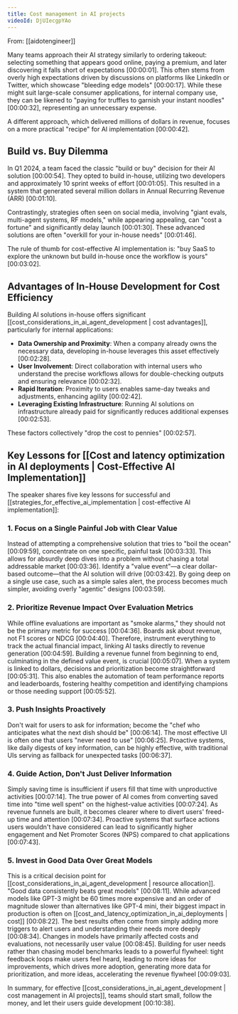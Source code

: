 ```yaml
---
title: Cost management in AI projects
videoId: DjUIecgpYAo
---
```


From: [[aidotengineer]] <br/> 

Many teams approach their AI strategy similarly to ordering takeout: selecting something that appears good online, paying a premium, and later discovering it falls short of expectations <a class="yt-timestamp" data-t="00:00:01">[00:00:01]</a>. This often stems from overly high expectations driven by discussions on platforms like LinkedIn or Twitter, which showcase "bleeding edge models" <a class="yt-timestamp" data-t="00:00:17">[00:00:17]</a>. While these might suit large-scale consumer applications, for internal company use, they can be likened to "paying for truffles to garnish your instant noodles" <a class="yt-timestamp" data-t="00:00:32">[00:00:32]</a>, representing an unnecessary expense.

A different approach, which delivered millions of dollars in revenue, focuses on a more practical "recipe" for AI implementation <a class="yt-timestamp" data-t="00:00:42">[00:00:42]</a>.

## Build vs. Buy Dilemma

In Q1 2024, a team faced the classic "build or buy" decision for their AI solution <a class="yt-timestamp" data-t="00:00:54">[00:00:54]</a>. They opted to build in-house, utilizing two developers and approximately 10 sprint weeks of effort <a class="yt-timestamp" data-t="00:01:05">[00:01:05]</a>. This resulted in a system that generated several million dollars in Annual Recurring Revenue (ARR) <a class="yt-timestamp" data-t="00:01:10">[00:01:10]</a>.

Contrastingly, strategies often seen on social media, involving "giant evals, multi-agent systems, RF models," while appearing appealing, can "cost a fortune" and significantly delay launch <a class="yt-timestamp" data-t="00:01:30">[00:01:30]</a>. These advanced solutions are often "overkill for your in-house needs" <a class="yt-timestamp" data-t="00:01:46">[00:01:46]</a>.

The rule of thumb for cost-effective AI implementation is: "buy SaaS to explore the unknown but build in-house once the workflow is yours" <a class="yt-timestamp" data-t="00:03:02">[00:03:02]</a>.

## Advantages of In-House Development for Cost Efficiency

Building AI solutions in-house offers significant [[cost_considerations_in_ai_agent_development | cost advantages]], particularly for internal applications:

*   **Data Ownership and Proximity**: When a company already owns the necessary data, developing in-house leverages this asset effectively <a class="yt-timestamp" data-t="00:02:28">[00:02:28]</a>.
*   **User Involvement**: Direct collaboration with internal users who understand the precise workflows allows for double-checking outputs and ensuring relevance <a class="yt-timestamp" data-t="00:02:32">[00:02:32]</a>.
*   **Rapid Iteration**: Proximity to users enables same-day tweaks and adjustments, enhancing agility <a class="yt-timestamp" data-t="00:02:42">[00:02:42]</a>.
*   **Leveraging Existing Infrastructure**: Running AI solutions on infrastructure already paid for significantly reduces additional expenses <a class="yt-timestamp" data-t="00:02:53">[00:02:53]</a>.

These factors collectively "drop the cost to pennies" <a class="yt-timestamp" data-t="00:02:57">[00:02:57]</a>.

## Key Lessons for [[Cost and latency optimization in AI deployments | Cost-Effective AI Implementation]]

The speaker shares five key lessons for successful and [[strategies_for_effective_ai_implementation | cost-effective AI implementation]]:

### 1. Focus on a Single Painful Job with Clear Value

Instead of attempting a comprehensive solution that tries to "boil the ocean" <a class="yt-timestamp" data-t="00:09:59">[00:09:59]</a>, concentrate on one specific, painful task <a class="yt-timestamp" data-t="00:03:33">[00:03:33]</a>. This allows for absurdly deep dives into a problem without chasing a total addressable market <a class="yt-timestamp" data-t="00:03:36">[00:03:36]</a>. Identify a "value event"—a clear dollar-based outcome—that the AI solution will drive <a class="yt-timestamp" data-t="00:03:42">[00:03:42]</a>. By going deep on a single use case, such as a simple sales alert, the process becomes much simpler, avoiding overly "agentic" designs <a class="yt-timestamp" data-t="00:03:59">[00:03:59]</a>.

### 2. Prioritize Revenue Impact Over Evaluation Metrics

While offline evaluations are important as "smoke alarms," they should not be the primary metric for success <a class="yt-timestamp" data-t="00:04:36">[00:04:36]</a>. Boards ask about revenue, not F1 scores or NDCG <a class="yt-timestamp" data-t="00:04:40">[00:04:40]</a>. Therefore, instrument everything to track the actual financial impact, linking AI tasks directly to revenue generation <a class="yt-timestamp" data-t="00:04:59">[00:04:59]</a>. Building a revenue funnel from beginning to end, culminating in the defined value event, is crucial <a class="yt-timestamp" data-t="00:05:07">[00:05:07]</a>. When a system is linked to dollars, decisions and prioritization become straightforward <a class="yt-timestamp" data-t="00:05:31">[00:05:31]</a>. This also enables the automation of team performance reports and leaderboards, fostering healthy competition and identifying champions or those needing support <a class="yt-timestamp" data-t="00:05:52">[00:05:52]</a>.

### 3. Push Insights Proactively

Don't wait for users to ask for information; become the "chef who anticipates what the next dish should be" <a class="yt-timestamp" data-t="00:06:14">[00:06:14]</a>. The most effective UI is often one that users "never need to use" <a class="yt-timestamp" data-t="00:06:25">[00:06:25]</a>. Proactive systems, like daily digests of key information, can be highly effective, with traditional UIs serving as fallback for unexpected tasks <a class="yt-timestamp" data-t="00:06:37">[00:06:37]</a>.

### 4. Guide Action, Don't Just Deliver Information

Simply saving time is insufficient if users fill that time with unproductive activities <a class="yt-timestamp" data-t="00:07:14">[00:07:14]</a>. The true power of AI comes from converting saved time into "time well spent" on the highest-value activities <a class="yt-timestamp" data-t="00:07:24">[00:07:24]</a>. As revenue funnels are built, it becomes clearer where to divert users' freed-up time and attention <a class="yt-timestamp" data-t="00:07:34">[00:07:34]</a>. Proactive systems that surface actions users wouldn't have considered can lead to significantly higher engagement and Net Promoter Scores (NPS) compared to chat applications <a class="yt-timestamp" data-t="00:07:43">[00:07:43]</a>.

### 5. Invest in Good Data Over Great Models

This is a critical decision point for [[cost_considerations_in_ai_agent_development | resource allocation]]. "Good data consistently beats great models" <a class="yt-timestamp" data-t="00:08:11">[00:08:11]</a>. While advanced models like GPT-3 might be 60 times more expensive and an order of magnitude slower than alternatives like GPT-4 mini, their biggest impact in production is often on [[cost_and_latency_optimization_in_ai_deployments | cost]] <a class="yt-timestamp" data-t="00:08:22">[00:08:22]</a>. The best results often come from simply adding more triggers to alert users and understanding their needs more deeply <a class="yt-timestamp" data-t="00:08:34">[00:08:34]</a>. Changes in models have primarily affected costs and evaluations, not necessarily user value <a class="yt-timestamp" data-t="00:08:45">[00:08:45]</a>. Building for user needs rather than chasing model benchmarks leads to a powerful flywheel: tight feedback loops make users feel heard, leading to more ideas for improvements, which drives more adoption, generating more data for prioritization, and more ideas, accelerating the revenue flywheel <a class="yt-timestamp" data-t="00:09:03">[00:09:03]</a>.

In summary, for effective [[cost_considerations_in_ai_agent_development | cost management in AI projects]], teams should start small, follow the money, and let their users guide development <a class="yt-timestamp" data-t="00:10:38">[00:10:38]</a>.